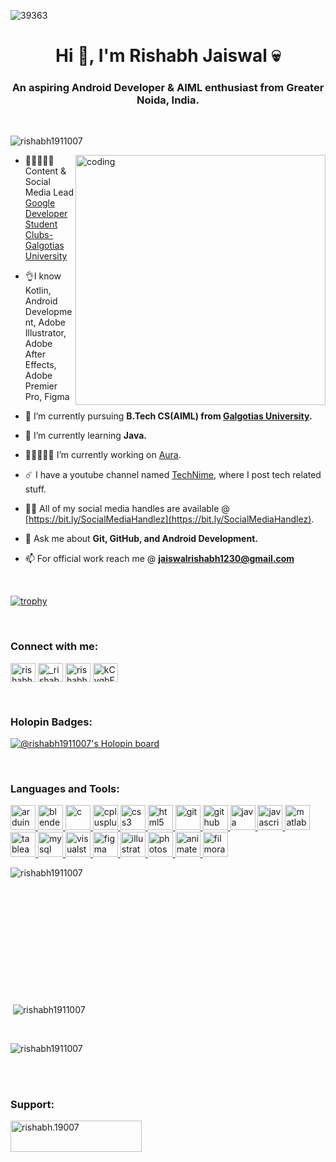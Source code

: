 <!--![logo](https://github.com/rishabh1911007/rishabh1911007/blob/main/github.gif)-->

![39363](https://user-images.githubusercontent.com/92149073/209520546-e43e8fc9-bcf0-4a10-8ecc-71de8b1be9d9.gif)


<h1 align="center">Hi 👋, I'm Rishabh Jaiswal 💀</h1>
<h3 align="center">An aspiring Android Developer & AIML enthusiast from Greater Noida, India.</h3>

<p>  <br> </p>

<p align="left"> <img src="https://komarev.com/ghpvc/?username=rishabh1911007&label=Profile%20views&color=0e75b6&style=flat" alt="rishabh1911007" /> </p>

<!--![dog](https://user-images.githubusercontent.com/92149073/209520032-37155644-28ac-4174-b504-62cc97b9528d.gif)
![dog (1)](https://user-images.githubusercontent.com/92149073/209521879-4a3615ae-a8bd-47b5-95a3-b2d4b1ac867e.gif)-->


<img align ="right" alt="coding" width="400" src="https://user-images.githubusercontent.com/92149073/209521879-4a3615ae-a8bd-47b5-95a3-b2d4b1ac867e.gif">

- 👨🏻‍🤝‍👨🏻 Content & Social Media Lead <a href="https://gdsc.community.dev/galgotias-university-greater-noida/"> Google Developer Student Clubs- Galgotias University</a>

- 👌I know Kotlin, Android Development, Adobe Illustrator, Adobe After Effects, Adobe Premier Pro, Figma

- 🔭 I’m currently pursuing **B.Tech CS(AIML) from <a href="https://www.galgotiasuniversity.edu.in/"> Galgotias University</a>.**

- 🌱 I’m currently learning **Java.**

- 👨🏻‍🤝‍👨🏻 I’m currently working on [Aura](https://teamaura58.netlify.app/).

- ☄️ I have a youtube channel named [TechNime](https://www.youtube.com/channel/UCyCNbaP9ON4nEa9A2sJEfjQ), where I post tech related stuff.

- 👨‍💻 All of my social media handles are available @ [https://bit.ly/SocialMediaHandlez](https://bit.ly/SocialMediaHandlez).

- 💬 Ask me about **Git, GitHub, and Android Development.**

- 📫 For official work reach me @ **jaiswalrishabh1230@gmail.com**

<p>  <br> </p>

[![trophy](https://github-profile-trophy.vercel.app/?username=rishabh1911007&theme=onedark)](https://github.com/rishabh1911007/github-profile-trophy)

<!--<p align="left"> <a href="https://twitter.com/rishabh19007" target="blank"><img src="https://img.shields.io/twitter/follow/rishabh19007?logo=twitter&style=for-the-badge" alt="rishabh19007" /></a> </p> -->


<p>  <br> </p>
<h3 align="left">Connect with me:</h3>
<p align="left">
<a href="https://linkedin.com/in/rishabh-jaiswal-87248a21b" target="blank"><img align="center" src="https://user-images.githubusercontent.com/92149073/209526440-21345242-edd8-46dc-948b-8e9fda45029b.svg" alt="rishabh-jaiswal-87248a21b" height="30" width="40" /></a>
<a href="https://instagram.com/_rishabh.19_" target="blank"><img align="center" src="https://user-images.githubusercontent.com/92149073/209525806-f8554c5c-f72f-4d7a-a88b-25cbac8da2b9.svg" alt="_rishabh.19_" height="30" width="40" /></a>
<a href="https://twitter.com/rishabh19007" target="blank"><img align="center" src="https://user-images.githubusercontent.com/92149073/209526102-f1cded04-e150-49ad-a0eb-0035b80cfd4d.svg" alt="rishabh19007" height="30" width="40" /></a>
<a href="https://discord.gg/kCyqbE2k" target="blank"><img align="center" src="https://user-images.githubusercontent.com/92149073/209526729-1ea102d5-8642-4b4a-a96f-c61d56e6187f.svg" alt="kCyqbE2k" height="30" width="40" /></a></p>
<p>  <br> </p>

<h3 align="left">Holopin Badges:</h3>

[![@rishabh1911007's Holopin board](https://holopin.io/api/user/board?user=rishabh19)](https://holopin.io/@rishabh19)
<p>  <br> </p>

<h3 align="left">Languages and Tools:</h3>
  <p align="left"> <a href="https://www.arduino.cc/" target="_blank" rel="noreferrer"><img src="https://user-images.githubusercontent.com/92149073/209527879-76b46593-7ba2-49ca-88d5-6e0a700c96a9.svg" alt="arduino" width="40" height="40"/> </a> <a href="https://www.blender.org/" target="_blank" rel="noreferrer"> <img src="https://user-images.githubusercontent.com/92149073/209528092-476ca06d-903f-46ae-a510-ebe9af70bcbd.svg" alt="blender" width="40" height="40"/> </a> <a href="https://www.w3schools.com/c/" target="_blank" rel="noreferrer"> <img src="https://user-images.githubusercontent.com/92149073/209528418-3ad747f0-c130-46f1-9f71-25568e621d46.svg" alt="c" width="40" height="40"/> </a> <a href="https://www.w3schools.com/cpp/" target="_blank" rel="noreferrer"> <img src="https://user-images.githubusercontent.com/92149073/209528618-ebedceab-8f5c-4be1-8a09-617122834ef6.svg" alt="cplusplus" width="40" height="40"/> </a> <a href="https://www.w3schools.com/css/" target="_blank" rel="noreferrer"> <img src="https://user-images.githubusercontent.com/92149073/209528941-b6b9c006-b7f5-4d54-81a8-495b18c077f5.svg" alt="css3" width="40" height="40"/> <a href="https://www.w3schools.com/html/" target="_blank" rel="noreferrer"> <img src="https://user-images.githubusercontent.com/92149073/209542089-f3e716b7-0e3c-403d-9dcd-3ece457e0479.svg" alt="html5" width="40" height="40"/> </a></a> <!--<a href="https://firebase.google.com/" target="_blank" rel="noreferrer"> <img src="https://user-images.githubusercontent.com/92149073/209539844-b5f8ccc4-6c90-4c92-a2c9-3110d716f845.svg" alt="firebase" width="40" height="40"/> </a>--> <a href="https://git-scm.com/" target="_blank" rel="noreferrer"> <img src="https://user-images.githubusercontent.com/92149073/209540062-1d45526e-4deb-4322-af73-ba17bcbc8834.svg" alt="git" width="40" height="40"/> </a> <a href="https://github.com/rishabh1911007" target="_blank" rel="noreferrer"> <img src="https://user-images.githubusercontent.com/92149073/209544635-fc27e607-1a84-45be-9886-492f6ce058c5.png" alt="github" width="40" height="40"/> </a> <a href="https://www.java.com" target="_blank" rel="noreferrer"> <img src="https://user-images.githubusercontent.com/92149073/209542612-82c6035f-6bd0-4ced-8a35-a3d0b4ff2966.svg" alt="java" width="40" height="40"/> </a> <a href="https://www.w3schools.com/js/" target="_blank" rel="noreferrer"> <img src="https://user-images.githubusercontent.com/92149073/209542730-77522480-45a8-4187-a18a-003e500791a9.svg" alt="javascript" width="40" height="40"/> </a> <a href="https://www.mathworks.com/" target="_blank" rel="noreferrer"> <img src="https://user-images.githubusercontent.com/92149073/209542935-e60a0ec4-3c6d-4ee6-a1f4-8f60d070c5b2.png" alt="matlab" width="40" height="40"/> </a> <a href="https://www.tableau.com/" target="_blank" rel="noreferrer"> <img src="https://user-images.githubusercontent.com/92149073/209547513-a35fad50-736e-4053-a0d8-55df615a1462.svg" alt="tableau" width="40" height="40"/> </a><a href="https://www.mysql.com/" target="_blank" rel="noreferrer"> <img src="https://user-images.githubusercontent.com/92149073/209543125-41156067-4858-4f0d-87ee-76bf681e7e10.svg" alt="mysql" width="40" height="40"/> <a href="https://code.visualstudio.com/" target="_blank" rel="noreferrer"> <img src="https://user-images.githubusercontent.com/92149073/209547203-ebb89097-2573-4397-9569-42e594e95abf.svg" alt="visualstudio" width="40" height="40"/> </a></a> <!--<a href="https://nodejs.org" target="_blank" rel="noreferrer"> <img src="https://raw.githubusercontent.com/devicons/devicon/master/icons/nodejs/nodejs-original-wordmark.svg" alt="nodejs" width="40" height="40"/> </a> --><a href="https://www.figma.com/" target="_blank" rel="noreferrer"> <img src="https://user-images.githubusercontent.com/92149073/209529060-28117f62-ff96-41d2-8bcb-e9735976bc3f.svg" alt="figma" width="40" height="40"/> </a> <a href="https://www.adobe.com/in/products/illustrator.html" target="_blank" rel="noreferrer"> <img src="https://user-images.githubusercontent.com/92149073/209542522-9d09c9a1-365b-4515-93ff-0a9b99e42703.svg" alt="illustrator" width="40" height="40"/> </a> <a href="https://www.photoshop.com/en" target="_blank" rel="noreferrer"> <img src="https://user-images.githubusercontent.com/92149073/209543291-cb79cdaf-47e9-4e6d-b872-6eff8839120f.svg" alt="photoshop" width="40" height="40"/> </a> <a href="https://www.adobe.com/in/products/animate.html" target="_blank" rel="noreferrer"> <img src="https://user-images.githubusercontent.com/92149073/209544033-d4b225f1-7106-43e6-bdc4-1a2ac0afce38.svg" alt="animate" width="40" height="40"/> </a> <a href="https://filmora.wondershare.com/" target="_blank" rel="noreferrer"> <img src="https://user-images.githubusercontent.com/92149073/209546145-ce4be06e-9f77-4d8e-b836-898efe2c38a1.png" alt="filmora" width="40" height="40"/> </a> </p>


<p><img align="left" src="https://github-readme-stats.vercel.app/api/top-langs?username=rishabh1911007&show_icons=true&locale=en&layout=compac" alt="rishabh1911007" /></p> 

<p>  <br> </p>
<p>  <br> </p>
<p>  <br> </p>
<p>  <br> </p>
<p>  <br> </p>
<p>  <br> </p>
<br>
<p>&nbsp;<img align="center" src="https://github-readme-stats.vercel.app/api?username=rishabh1911007&show_icons=true&locale=en&" alt="rishabh1911007" /></p>
<br>
<p><img align="center" src="https://github-readme-streak-stats.herokuapp.com/?user=rishabh1911007&" alt="rishabh1911007" /></p>
</p><br><br>

<!--<h3 align="left">Stack Overflow:</h3>
<p><a href="https://stackoverflow.com/users/19083380/rishabh-jaiswal"><img src="https://stackoverflow.com/users/flair/19083380.png" width="208" height="58" alt="profile for Rishabh Jaiswal at Stack Overflow, Q&amp;A for professional and enthusiast programmers" title="profile for Rishabh Jaiswal at Stack Overflow, Q&amp;A for professional and enthusiast programmers"></a></p>
</p><br><br>-->

<h3 align="left">Support:</h3>
<p><a href="https://www.buymeacoffee.com/rishabh.19007"> <img align="left" src="https://cdn.buymeacoffee.com/buttons/v2/default-yellow.png" height="50" width="210" alt="rishabh.19007" /></a>
</p><br><br>


